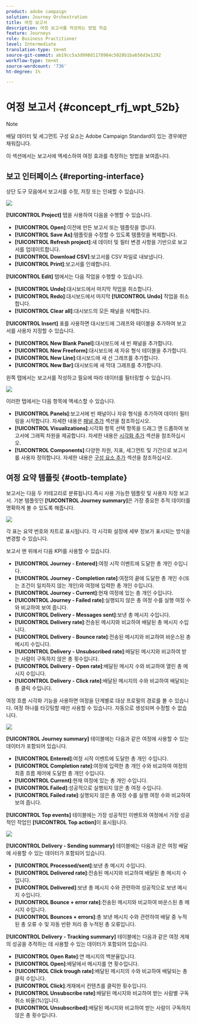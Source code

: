 ```yaml
---
product: adobe campaign
solution: Journey Orchestration
title: 여정 보고서
description: 여정 보고서를 작성하는 방법 학습
feature: Journeys
role: Business Practitioner
level: Intermediate
translation-type: tm+mt
source-git-commit: ab19cc5a3d998d1178984c5028b1ba650d3e1292
workflow-type: tm+mt
source-wordcount: '736'
ht-degree: 1%

---
```



# 여정 보고서 {#concept_rfj_wpt_52b}

>[!NOTE]
>
>배달 데이터 및 세그먼트 구성 요소는 Adobe Campaign Standard이 있는 경우에만 채워집니다.

이 섹션에서는 보고서에 액세스하여 여정 효과를 측정하는 방법을 보여줍니다.

## 보고 인터페이스 {#reporting-interface}

상단 도구 모음에서 보고서를 수정, 저장 또는 인쇄할 수 있습니다.

![](../assets/dynamic_report_toolbar.png)

**[!UICONTROL Project]** 탭을 사용하여 다음을 수행할 수 있습니다.

* **[!UICONTROL Open]**:이전에 만든 보고서 또는 템플릿을 엽니다.
* **[!UICONTROL Save As]**:템플릿을 수정할 수 있도록 템플릿을 복제합니다.
* **[!UICONTROL Refresh project]**:새 데이터 및 필터 변경 사항을 기반으로 보고서를 업데이트합니다.
* **[!UICONTROL Download CSV]**:보고서를 CSV 파일로 내보냅니다.
* **[!UICONTROL Print]**:보고서를 인쇄합니다.

**[!UICONTROL Edit]** 탭에서는 다음 작업을 수행할 수 있습니다.

* **[!UICONTROL Undo]**:대시보드에서 마지막 작업을 취소합니다.
* **[!UICONTROL Redo]**:대시보드에서 마지막  **[!UICONTROL Undo]** 작업을 취소합니다.
* **[!UICONTROL Clear all]**:대시보드의 모든 패널을 삭제합니다.

**[!UICONTROL Insert]** 표를 사용하면 대시보드에 그래프와 테이블을 추가하여 보고서를 사용자 지정할 수 있습니다.

* **[!UICONTROL New Blank Panel]**:대시보드에 새 빈 패널을 추가합니다.
* **[!UICONTROL New Freeform]**:대시보드에 새 자유 형식 테이블을 추가합니다.
* **[!UICONTROL New Line]**:대시보드에 새 선 그래프를 추가합니다.
* **[!UICONTROL New Bar]**:대시보드에 새 막대 그래프를 추가합니다.

왼쪽 탭에서는 보고서를 작성하고 필요에 따라 데이터를 필터링할 수 있습니다.

![](../assets/dynamic_report_interface.png)

이러한 탭에서는 다음 항목에 액세스할 수 있습니다.

* **[!UICONTROL Panels]**:보고서에 빈 패널이나 자유 형식을 추가하여 데이터 필터링을 시작합니다. 자세한 내용은 [패널 추가](../reporting/creating-your-journey-reports.md#adding-panels) 섹션을 참조하십시오.
* **[!UICONTROL Visualizations]**:시각화 항목 선택 항목을 드래그 앤 드롭하여 보고서에 그래픽 차원을 제공합니다. 자세한 내용은 [시각화 추가](../reporting/creating-your-journey-reports.md#adding-visualizations) 섹션을 참조하십시오.
* **[!UICONTROL Components]**:다양한 차원, 지표, 세그먼트 및 기간으로 보고서를 사용자 정의합니다. 자세한 내용은 [구성 요소 추가](../reporting/creating-your-journey-reports.md#adding-components) 섹션을 참조하십시오.

## 여정 요약 템플릿 {#ootb-template}

보고서는 다음 두 카테고리로 분류됩니다.즉시 사용 가능한 템플릿 및 사용자 지정 보고서.
기본 템플릿인 **[!UICONTROL Journey summary]**&#x200B;은 가장 중요한 추적 데이터를 명확하게 볼 수 있도록 해줍니다.

![](../assets/dynamic_report_journey_8.png)

각 표는 요약 번호와 차트로 표시됩니다. 각 시각화 설정에 세부 정보가 표시되는 방식을 변경할 수 있습니다.

보고서 맨 위에서 다음 KPI를 사용할 수 있습니다.

* **[!UICONTROL Journey - Entered]**:여정 시작 이벤트에 도달한 총 개인 수입니다.
* **[!UICONTROL Journey - Completion rate]**:여정의 끝에 도달한 총 개인 수(또는 조건이 일치하지 않는 개인)와 여정에 입력한 총 개인 수입니다.
* **[!UICONTROL Journey - Current]**:현재 여정에 있는 총 개인 수입니다.
* **[!UICONTROL Journey - Failed rate]**:실행되지 않은 총 여정 수를 실행 여정 수와 비교하여 보여 줍니다.
* **[!UICONTROL Delivery - Messages sent]**:보낸 총 메시지 수입니다.
* **[!UICONTROL Delivery rate]**:전송된 메시지와 비교하여 배달된 총 메시지 수입니다.
* **[!UICONTROL Delivery - Bounce rate]**:전송된 메시지와 비교하여 바운스된 총 메시지 수입니다.
* **[!UICONTROL Delivery - Unsubscribed rate]**:배달된 메시지와 비교하여 받는 사람이 구독하지 않은 총 횟수입니다.
* **[!UICONTROL Delivery - Open rate]**:배달된 메시지 수와 비교하여 열린 총 메시지 수입니다.
* **[!UICONTROL Delivery - Click rate]**:배달된 메시지의 수와 비교하여 배달되는 총 클릭 수입니다.

여정 흐름 시각화 기능을 사용하면 여정을 단계별로 대상 프로필의 경로를 볼 수 있습니다. 여정 하나를 타깃팅할 때만 사용할 수 있습니다. 자동으로 생성되며 수정할 수 없습니다.

![](../assets/dynamic_report_journey_10.png)

**[!UICONTROL Journey summary]** 테이블에는 다음과 같은 여정에 사용할 수 있는 데이터가 포함되어 있습니다.

* **[!UICONTROL Entered]**:여정 시작 이벤트에 도달한 총 개인 수입니다.
* **[!UICONTROL Completion rate]**:여정에 입력한 총 개인 수와 비교하여 여정의 최종 흐름 제어에 도달한 총 개인 수입니다.
* **[!UICONTROL Current]**:현재 여정에 있는 총 개인 수입니다.
* **[!UICONTROL Failed]**:성공적으로 실행되지 않은 총 여정 수입니다.
* **[!UICONTROL Failed rate]**:실행되지 않은 총 여정 수를 실행 여정 수와 비교하여 보여 줍니다.

**[!UICONTROL Top events]** 테이블에는 가장 성공적인 이벤트와 여정에서 가장 성공적인 작업인 **[!UICONTROL Top action]**&#x200B;이 표시됩니다.

![](../assets/dynamic_report_journey_11.png)

**[!UICONTROL Delivery - Sending summary]** 테이블에는 다음과 같은 여정 배달에 사용할 수 있는 데이터가 포함되어 있습니다.

* **[!UICONTROL Processed/sent]**:보낸 총 메시지 수입니다.
* **[!UICONTROL Delivered rate]**:전송된 메시지와 비교하여 배달된 총 메시지 수입니다.
* **[!UICONTROL Delivered]**:보낸 총 메시지 수와 관련하여 성공적으로 보낸 메시지 수입니다.
* **[!UICONTROL Bounce + error rate]**:전송된 메시지와 비교하여 바운스된 총 메시지 수입니다.
* **[!UICONTROL Bounces + errors]**:총 보낸 메시지 수와 관련하여 배달 중 누적된 총 오류 수 및 자동 반환 처리 중 누적된 총 오류입니다.

**[!UICONTROL Delivery - Tracking summary]** 테이블에는 다음과 같은 여정 게재의 성공을 추적하는 데 사용할 수 있는 데이터가 포함되어 있습니다.

* **[!UICONTROL Open Rate]**:연 메시지의 백분율입니다.
* **[!UICONTROL Open]**:배달에서 메시지를 연 횟수입니다.
* **[!UICONTROL Click trough rate]**:배달된 메시지의 수와 비교하여 배달되는 총 클릭 수입니다.
* **[!UICONTROL Click]**:게재에서 컨텐츠를 클릭한 횟수입니다.
* **[!UICONTROL Unsubscribe rate]**:배달된 메시지와 비교하여 받는 사람별 구독 취소 비율(%)입니다.
* **[!UICONTROL Unsubscribed]**:배달된 메시지와 비교하여 받는 사람이 구독하지 않은 총 횟수입니다.
